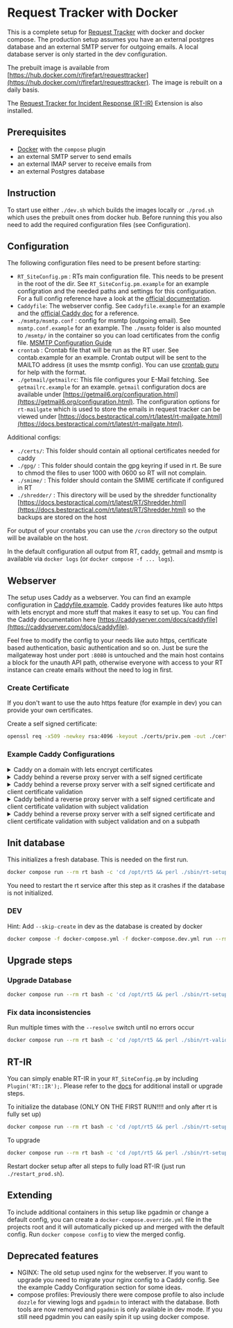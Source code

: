 # Request Tracker with Docker

This is a complete setup for [Request Tracker](https://bestpractical.com/request-tracker) with docker and docker compose. The production setup assumes you have an external postgres database and an external SMTP server for outgoing emails. A local database server is only started in the dev configuration.

The prebuilt image is available from [https://hub.docker.com/r/firefart/requesttracker](https://hub.docker.com/r/firefart/requesttracker). The image is rebuilt on a daily basis.

The [Request Tracker for Incident Response (RT-IR)](https://bestpractical.com/rtir) Extension is also installed.

## Prerequisites

- [Docker](https://docs.docker.com/get-docker/) with the `compose` plugin
- an external SMTP server to send emails
- an external IMAP server to receive emails from
- an external Postgres database

## Instruction

To start use either `./dev.sh` which builds the images locally or `./prod.sh` which uses the prebuilt ones from docker hub. Before running this you also need to add the required configuration files (see Configuration).

## Configuration

The following configuration files need to be present before starting:

- `RT_SiteConfig.pm` : RTs main configuration file. This needs to be present in the root of the dir. See `RT_SiteConfig.pm.example` for an example configration and the needed paths and settings for this configuration. For a full config reference have a look at the [official documentation](https://docs.bestpractical.com/rt/latest/RT_Config.html).
- `Caddyfile`: The webserver config. See `Caddyfile.example` for an example and the [official Caddy doc](https://caddyserver.com/docs/caddyfile) for a reference.
- `./msmtp/msmtp.conf` : config for msmtp (outgoing email). See `msmtp.conf.example` for an example. The `./msmtp` folder is also mounted to `/msmtp/` in the container so you can load certificates from the config file. [MSMTP Configuration Guide](https://marlam.de/msmtp/msmtp.html)
- `crontab` : Crontab file that will be run as the RT user. See contab.example for an example. Crontab output will be sent to the MAILTO address (it uses the msmtp config). You can use [crontab guru](https://crontab.guru/) for help with the format.
- `./getmail/getmailrc`: This file configures your E-Mail fetching. See `getmailrc.example` for an example. `getmail` configuration docs are available under [https://getmail6.org/configuration.html](https://getmail6.org/configuration.html). The configuration options for `rt-mailgate` which is used to store the emails in request tracker can be viewed under [https://docs.bestpractical.com/rt/latest/rt-mailgate.html](https://docs.bestpractical.com/rt/latest/rt-mailgate.html).

Additional configs:

- `./certs/`: This folder should contain all optional certificates needed for caddy
- `./gpg/` : This folder should contain the gpg keyring if used in rt. Be sure to chmod the files to user 1000 with 0600 so RT will not complain.
- `./smime/` : This folder should contain the SMIME certificate if configured in RT
- `./shredder/` : This directory will be used by the shredder functionality [https://docs.bestpractical.com/rt/latest/RT/Shredder.html](https://docs.bestpractical.com/rt/latest/RT/Shredder.html) so the backups are stored on the host

For output of your crontabs you can use the `/cron` directory so the output will be available on the host.

In the default configuration all output from RT, caddy, getmail and msmtp is available via `docker logs` (or `docker compose -f ... logs`).

## Webserver

The setup uses Caddy as a webserver. You can find an example configuration in [Caddyfile.example](Caddyfile.example). Caddy provides features like auto https with lets encrypt and more stuff that makes it easy to set up. You can find the Caddy documentation here [https://caddyserver.com/docs/caddyfile](https://caddyserver.com/docs/caddyfile).

Feel free to modify the config to your needs like auto https, certificate based authentication, basic authentication and so on. Just be sure the mailgateway host under port `:8080` is untouched and the main host contains a block for the unauth API path, otherwise everyone with access to your RT instance can create emails without the need to log in first.

### Create Certificate

If you don't want to use the auto https feature (for example in dev) you can provide your own certificates.

Create a self signed certificate:

```bash
openssl req -x509 -newkey rsa:4096 -keyout ./certs/priv.pem -out ./certs/pub.pem -days 3650 -nodes
```

### Example Caddy Configurations

<details>
<summary>Caddy on a domain with lets encrypt certificates</summary>

```
{
  admin off
}

# healthchecks
:1337 {
  respond "OK" 200
}

# mailgate
:8080 {
  log
  reverse_proxy rt:9000 {
    transport fastcgi
  }
}

# request tracker
rt.domain.com:443 {
  log
  tls user@email.com

  # Block access to the unauth mail gateway endpoint
  # we have a seperate mailgate server for that
  @blocked path /REST/1.0/NoAuth/mail-gateway
  respond @blocked "Nope" 403

  reverse_proxy rt:9000 {
    transport fastcgi
  }
}
```

</details>

<details>
<summary>Caddy behind a reverse proxy server with a self signed certificate</summary>

`pub.pem` and `priv.pem` need to be inside the `./certs` folder and will be mounted automatically.

```
{
  admin off
  auto_https off

  servers {
    trusted_proxies static 10.0.0.0/22
    client_ip_headers X-Orig-Addr
    trusted_proxies_strict
  }
}

# healthchecks
:1337 {
  respond "OK" 200
}

# mailgate
:8080 {
  log
  reverse_proxy rt:9000 {
    transport fastcgi
  }
}

# request tracker
:443 {
  log

  tls /certs/pub.pem /certs/priv.pem

  # Block access to the unauth mail gateway endpoint
  # we have a seperate mailgate server for that
  @blocked path /REST/1.0/NoAuth/mail-gateway
  respond @blocked "Nope" 403

  reverse_proxy rt:9000 {
    transport fastcgi {
      env SERVER_NAME {http.request.header.X-Orig-HostHeader}
    }
  }
}
```

</details>

<details>
<summary>Caddy behind a reverse proxy server with a self signed certificate and client certificate validation</summary>

`pub.pem`, `priv.pem` and `root-ca.pem` need to be inside the `./certs` folder and will be mounted automatically.

```
{
  admin off
  auto_https off

  servers {
    trusted_proxies static 10.0.0.0/22
    client_ip_headers X-Orig-Addr
    trusted_proxies_strict
  }
}

# healthchecks
:1337 {
  respond "OK" 200
}

# mailgate
:8080 {
  log
  reverse_proxy rt:9000 {
    transport fastcgi
  }
}

# request tracker
:443 {
  log

  tls /certs/pub.pem /certs/priv.pem {
    protocols tls1.3
    client_auth {
      mode require_and_verify
      trust_pool file /certs/root-ca.pem
    }
  }

  # Block access to the unauth mail gateway endpoint
  # we have a seperate mailgate server for that
  @blocked path /REST/1.0/NoAuth/mail-gateway
  respond @blocked "Nope" 403

  reverse_proxy rt:9000 {
    transport fastcgi {
      env SERVER_NAME {http.request.header.X-Orig-HostHeader}
    }
  }
}
```

</details>

<details>
<summary>Caddy behind a reverse proxy server with a self signed certificate and client certificate validation with subject validation</summary>

`pub.pem`, `priv.pem` and `root-ca.pem` need to be inside the `./certs` folder and will be mounted automatically.

```
{
  admin off
  auto_https off

  servers {
    trusted_proxies static 10.0.0.0/22
    client_ip_headers X-Orig-Addr
    trusted_proxies_strict
  }
}

# healthchecks
:1337 {
  respond "OK" 200
}

# mailgate
:8080 {
  log
  reverse_proxy rt:9000 {
    transport fastcgi
  }
}

# request tracker
:443 {
  @cert-auth {
    expression {http.request.tls.client.subject} == "CN=Subject,OU=example,O=com,C=xxx"
  }

  log

  tls /certs/pub.pem /certs/priv.pem {
    protocols tls1.3
    client_auth {
      mode require_and_verify
      trust_pool file /certs/root-ca.pem
    }
  }

  # block everything that is not from a trusted ip range
  @blocked_trusted not remote_ip 10.0.0.0/22
  respond @blocked_trusted "Nope" 403

  # Block access to the unauth mail gateway endpoint
  # we have a seperate mailgate server for that
  @blocked path /REST/1.0/NoAuth/mail-gateway
  respond @blocked "Nope" 403

  reverse_proxy @cert-auth rt:9000 {
    transport fastcgi {
      env SERVER_NAME {http.request.header.X-Orig-HostHeader}
    }
  }
}
```

</details>

<details>
<summary>Caddy behind a reverse proxy server with a self signed certificate and client certificate validation with subject validation and on a subpath</summary>

`pub.pem`, `priv.pem` and `root-ca.pem` need to be inside the `./certs` folder and will be mounted automatically. The reverse proxy needs to point to `servername/rt` otherwise you will end up with wrong paths in the cookies which will lead to file uploads not working correctly.
We will also set the REMOTE_USER to a custom header sent from the upstream proxy.

```
{
  admin off
  auto_https off

  servers {
    trusted_proxies static 10.0.0.0/22
    client_ip_headers X-Orig-Addr
    trusted_proxies_strict
  }
}

# healthchecks
:1337 {
  respond "OK" 200
}

# mailgate
:8080 {
  log
  reverse_proxy rt:9000 {
    transport fastcgi
  }
}

# request tracker
:443 {
  @cert-auth {
    expression {http.request.tls.client.subject} == "CN=Subject,OU=example,O=com,C=xxx"
  }

  log
  tls /certs/pub.pem /certs/priv.pem {
    protocols tls1.3
    client_auth {
      mode require_and_verify
      trust_pool file /certs/root-ca.pem
    }
  }

  # block everything that is not from a trusted ip range
  @blocked_trusted not remote_ip 10.0.0.0/22
  respond @blocked_trusted "Nope" 403

  handle_path /rt/* {
    # Block access to the unauth mail gateway endpoint
    # we have a seperate mailgate server for that
    @blocked path /REST/1.0/NoAuth/mail-gateway
    respond @blocked "Nope" 403

    reverse_proxy @cert-auth rt:9000 {
      transport fastcgi {
        env REMOTE_USER {http.request.header.X-Auth-Username}
        env SERVER_NAME {http.request.header.X-Orig-HostHeader}
        env REQUEST_URI {uri}
      }
    }
  }
}
```

</details>

## Init database

This initializes a fresh database. This is needed on the first run.

```bash
docker compose run --rm rt bash -c 'cd /opt/rt5 && perl ./sbin/rt-setup-database --action init'
```

You need to restart the rt service after this step as it crashes if the database is not initialized.

### DEV

Hint: Add `--skip-create` in dev as the database is created by docker

```bash
docker compose -f docker-compose.yml -f docker-compose.dev.yml run --rm rt bash -c 'cd /opt/rt5 && perl ./sbin/rt-setup-database --action init --skip-create'
```

## Upgrade steps

### Upgrade Database

```bash
docker compose run --rm rt bash -c 'cd /opt/rt5 && perl ./sbin/rt-setup-database --action upgrade --upgrade-from 4.4.4'
```

### Fix data inconsistencies

Run multiple times with the `--resolve` switch until no errors occur

```bash
docker compose run --rm rt bash -c 'cd /opt/rt5 && perl ./sbin/rt-validator --check --resolve'
```

## RT-IR

You can simply enable RT-IR in your `RT_SiteConfig.pm` by including `Plugin('RT::IR');`. Please refer to the [docs](https://docs.bestpractical.com/rtir/latest/index.html) for additional install or upgrade steps.

To initialize the database (ONLY ON THE FIRST RUN!!!! and only after rt is fully set up)

```bash
docker compose run --rm rt bash -c 'cd /opt/rt5 && perl ./sbin/rt-setup-database --action insert --skip-create --datafile /opt/rtir/initialdata'
```

To upgrade

```bash
docker compose run --rm rt bash -c 'cd /opt/rt5 && perl ./sbin/rt-setup-database --action upgrade --skip-create --datadir /opt/rtir/upgrade --package RT::IR --ext-version 5.0.4'
```

Restart docker setup after all steps to fully load RT-IR (just run `./restart_prod.sh`).

## Extending

To include additional containers in this setup like pgadmin or change a default config, you can create a `docker-compose.override.yml` file in the projects root and it will automatically picked up and merged with the default config. Run `docker compose config` to view the merged config.

## Deprecated features

- NGINX: The old setup used nginx for the webserver. If you want to upgrade you need to migrate your nginx config to a Caddy config. See the example Caddy Configuration section for some ideas.
- compose profiles: Previously there were compose profile to also include `dozzle` for viewing logs and `pgadmin` to interact with the database. Both tools are now removed and `pgadmin` is only available in dev mode. If you still need pgadmin you can easily spin it up using docker compose.

